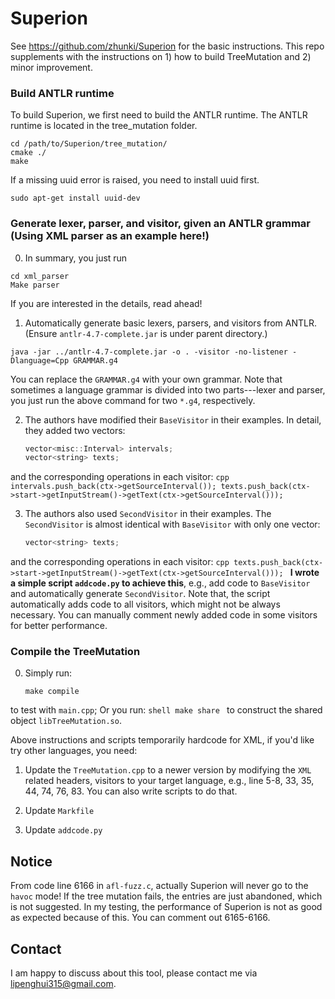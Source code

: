 # Superion

See https://github.com/zhunki/Superion for the basic instructions. This repo supplements with the instructions on 1) how to build TreeMutation and 2) minor improvement.

### Build ANTLR runtime
To build Superion, we first need to build the ANTLR runtime. The ANTLR runtime is located in the tree_mutation folder.

```shell
cd /path/to/Superion/tree_mutation/
cmake ./
make
```
If a missing uuid error is raised, you need to install uuid first.
```shell
sudo apt-get install uuid-dev
```
### Generate lexer, parser, and visitor, given an ANTLR grammar (Using XML parser as an example here!)
0. In summary, you just run 
```shell
cd xml_parser
Make parser
```
If you are interested in the details, read ahead!

1. Automatically generate basic lexers, parsers, and visitors from ANTLR. (Ensure `antlr-4.7-complete.jar` is under parent directory.)
```
java -jar ../antlr-4.7-complete.jar -o . -visitor -no-listener -Dlanguage=Cpp GRAMMAR.g4 
```
You can replace the `GRAMMAR.g4` with your own grammar. Note that sometimes a language grammar is divided into two parts---lexer and parser, you just run the above command for two `*.g4`, respectively.

2. The authors have modified their `BaseVisitor` in their examples. In detail, they added two vectors:
    ```cpp
    vector<misc::Interval> intervals;
    vector<string> texts;
    ```
and the corresponding operations in each visitor:
    ```cpp
    intervals.push_back(ctx->getSourceInterval());
    texts.push_back(ctx->start->getInputStream()->getText(ctx->getSourceInterval()));
    ```

3. The authors also used `SecondVisitor` in their examples. The `SecondVisitor` is almost identical with `BaseVisitor` with only one vector:
    ```cpp
    vector<string> texts;
    ```
and the corresponding operations in each visitor:
    ```cpp
    texts.push_back(ctx->start->getInputStream()->getText(ctx->getSourceInterval()));
    ```
**I wrote a simple script `addcode.py` to achieve this**, e.g., add code to `BaseVisitor` and automatically generate `SecondVisitor`.
    Note that, the script automatically adds code to all visitors, which might not be always necessary. You can manually comment newly added code in some visitors for better performance.

### Compile the TreeMutation
0. Simply run:
    ```shell
    make compile
    ```
to test with `main.cpp`;
Or you run:
    ```shell
    make share
    ```
to construct the shared object `libTreeMutation.so`.

Above instructions and scripts temporarily hardcode for XML, if you'd like try other languages, you need:
1. Update the `TreeMutation.cpp` to a newer version by modifying the `XML` related headers, visitors to your target language, e.g., line 5-8, 33, 35, 44, 74, 76, 83. You can also write scripts to do that.

2. Update `Markfile`

3. Update `addcode.py`

## Notice
From code line 6166 in `afl-fuzz.c`, actually Superion will never go to the `havoc` mode! If the tree mutation fails, the entries are just abandoned, which is not suggested. In my testing, the performance of Superion is not as good as expected because of this. You can comment out 6165-6166.


## Contact
I am happy to discuss about this tool, please contact me via <lipenghui315@gmail.com>.
